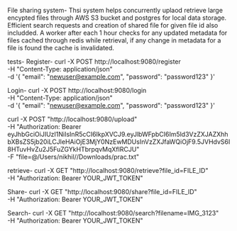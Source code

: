 File sharing system-
Thsi system helps concurrently uplaod retrieve large encypted files through AWS S3 bucket and postgres for local data storage.
Efficient search requests and creation of shared file for given file id also includded.
A worker after each 1 hour checks for any updated metadata for files cached through redis while retrieval, if any change in metadata for a file is found the cache is invalidated.


tests-
Register-
curl -X POST http://localhost:9080/register \
     -H "Content-Type: application/json" \
     -d '{
           "email": "newuser@example.com",
           "password": "password123"
         }'

Login-
curl -X POST http://localhost:9080/login \
     -H "Content-Type: application/json" \
     -d '{
           "email": "newuser@example.com",
           "password": "password123"
         }'

curl -X POST "http://localhost:9080/upload" \
-H "Authorization: Bearer eyJhbGciOiJIUzI1NiIsInR5cCI6IkpXVCJ9.eyJlbWFpbCI6Im5ld3VzZXJAZXhhbXBsZS5jb20iLCJleHAiOjE3MjY0NzEwMDUsInVzZXJfaWQiOjF9.5JVHdvS6I8HTuvHvZu2J5FuZGYkHTbrpqvMqXflRCJU" \
-F "file=@/Users/nikhil//Downloads/prac.txt"

retrieve-
curl -X GET "http://localhost:9080/retrieve?file_id=FILE_ID" \
  -H "Authorization: Bearer YOUR_JWT_TOKEN"


Share-
curl -X GET "http://localhost:9080/share?file_id=FILE_ID" \
  -H "Authorization: Bearer YOUR_JWT_TOKEN"

Search-
curl -X GET "http://localhost:9080/search?filename=IMG_3123" \
-H "Authorization: Bearer YOUR_JWT_TOKEN"
